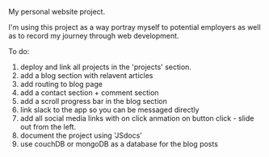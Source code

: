 My personal website project.

I'm using this project as a way portray myself to potential employers as well as to record my journey through web development.

To do: 

1. deploy and link all projects in the 'projects' section. 
2. add a blog section with relavent articles 
3. add routing to blog page
4. add a contact section + comment section
5. add a scroll progress bar in the blog section
6. link slack to the app so you can be messaged directly
7. add all social media links with on click anmation on button click - slide out from the left. 
8. document the project using 'JSdocs'
9. use couchDB or mongoDB as a database for the blog posts

